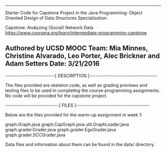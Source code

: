 -------------------------------------------------------------------------
Starter Code for Capstone Project in the
Java Programming: Object Oriented Design of 
Data Structures Specialization:

Capstone: Analyzing (Social) Network Data
https://www.coursera.org/learn/intermediate-programming-capstone

Authored by UCSD MOOC Team:
Mia Minnes, Christine Alvarado, Leo Porter, Alec Brickner
and Adam Setters
Date: 3/21/2016
-------------------------------------------------------------------------

-------------------------[ DESCRIPTION ]----------------------------------

The files provided are skeleton code, as well as grading previews and 
testing files to be used in completing the course programming 
assignments. No code will be provided for the capstone project.

---------------------------[ FILES ]-------------------------------------

Below are the files provided for the warm-up assignment in week 1:

graph.Graph.java
graph.CapGraph.java
util.GraphLoader.java
graph.grader.Grader.java
graph.grader.EgoGrader.java
graph.grader.SCCGrader.java

Data files and information about them can be found in the 
data/ directory.

